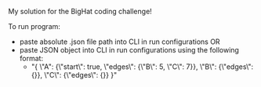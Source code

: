 My solution for the BigHat coding challenge!

To run program:
- paste absolute .json file path into CLI in run configurations
  OR
- paste JSON object into CLI in run configurations using the following format:
  - "{ \\"A\": {\\"start\\": true, \\"edges\\": {\\"B\\": 5, \\"C\\": 7}}, \\"B\\": {\\"edges\\": {}}, \\"C\\": {\\"edges\\": {}} }"
